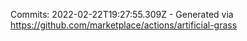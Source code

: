 Commits: 2022-02-22T19:27:55.309Z - Generated via https://github.com/marketplace/actions/artificial-grass
<br>
